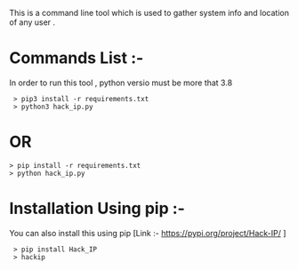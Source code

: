 This is a command line tool which is used to gather system info and location of any user . 

# Commands List :-

In order to run this tool , python versio must be more that 3.8 
```
 > pip3 install -r requirements.txt
 > python3 hack_ip.py
```

# OR
```
> pip install -r requirements.txt
> python hack_ip.py
```

# Installation Using pip :- 
You can also install this using pip
[Link :- https://pypi.org/project/Hack-IP/ ]
```
 > pip install Hack_IP 
 > hackip
```

